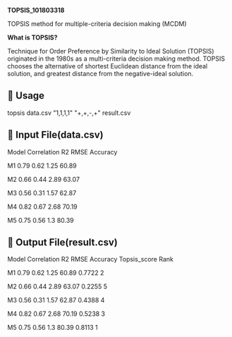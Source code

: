 **TOPSIS_101803318**

TOPSIS method for multiple-criteria decision making (MCDM)

**What is TOPSIS?**

Technique for Order Preference by Similarity to Ideal Solution (TOPSIS) originated in the 1980s as a multi-criteria decision making method. TOPSIS chooses the alternative of shortest Euclidean distance from the ideal solution, and greatest distance from the negative-ideal solution.


## 🔗 Usage
topsis data.csv "1,1,1,1" "+,+,-,+" result.csv

## 🔗 Input File(data.csv)

Model	Correlation	R2	RMSE	Accuracy

M1	0.79	0.62	1.25	60.89

M2	0.66	0.44	2.89	63.07

M3	0.56	0.31	1.57	62.87

M4	0.82	0.67	2.68	70.19

M5	0.75	0.56	1.3	80.39

## 🔗 Output File(result.csv)

Model	Correlation	R2	RMSE	Accuracy	Topsis_score	Rank

M1	0.79	0.62	1.25	60.89	0.7722	2

M2	0.66	0.44	2.89	63.07	0.2255	5

M3	0.56	0.31	1.57	62.87	0.4388	4

M4	0.82	0.67	2.68	70.19	0.5238	3

M5	0.75	0.56	1.3	80.39	0.8113	1
